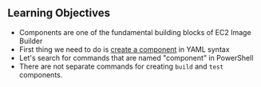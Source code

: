 ## Learning Objectives

* Components are one of the fundamental building blocks of EC2 Image Builder
* First thing we need to do is [create a component](https://docs.aws.amazon.com/imagebuilder/latest/userguide/image-builder-application-documents.html) in YAML syntax
* Let's search for commands that are named "component" in PowerShell
* There are not separate commands for creating `build` and `test` components.